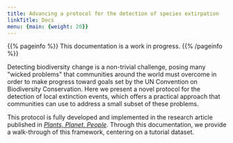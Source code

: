 ```yaml
---
title: Advancing a protocol for the detection of species extirpation
linkTitle: Docs
menu: {main: {weight: 20}}
---
```


{{% pageinfo %}}
This documentation is a work in progress.
{{% /pageinfo %}}

Detecting biodiversity change is a non-trivial challenge, posing many "wicked problems" 
that communities around the world must overcome in order to make progress 
toward goals set by the UN Convention on Biodiversity Conservation. Here we
present a novel protocol for the detection of local extinction events, which offers a practical approach
that communities can use to address a small subset of these problems.

This protocol is fully developed and implemented in the research article published in [*Plants, Planet, People*](https://www.imerss.org).
Through this documentation, we provide a walk-through of this framework, centering on a tutorial dataset.
